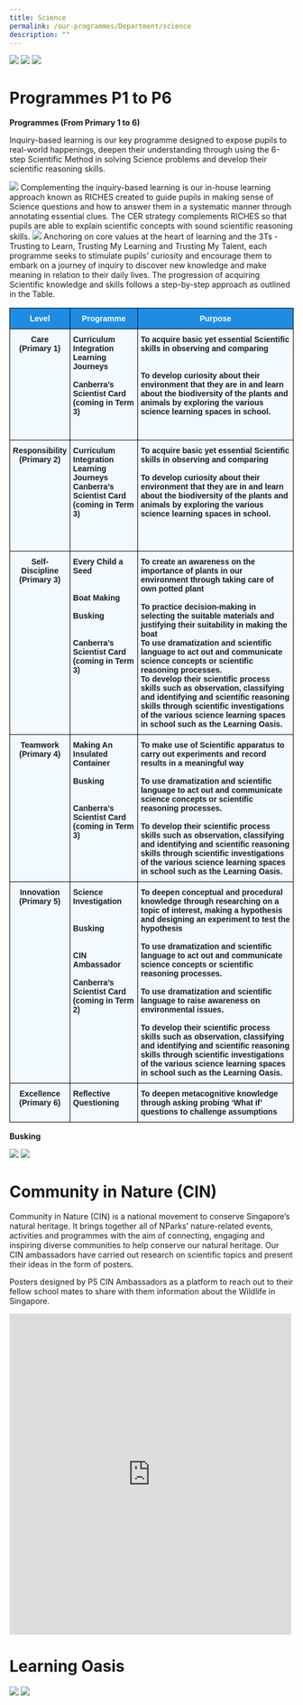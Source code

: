 ```yaml
---
title: Science
permalink: /our-programmes/Department/science
description: ""
---
```


![](/images/Science%20Banner.png)
![](/images/Science%20Vision.png)
![](/images/Science%20Mission.png)

# Programmes P1 to P6
**Programmes (From Primary 1 to 6)**

Inquiry-based learning is our key programme designed to expose pupils to real-world happenings, deepen their understanding through using the 6-step Scientific Method in solving Science problems and develop their scientific reasoning skills. 

![](/images/Science%20Scientific%20Method.png)
Complementing the inquiry-based learning is our in-house learning approach known as RICHES created to guide pupils in making sense of Science questions and how to answer them in a systematic manner through annotating essential clues. The CER strategy complements RICHES so that pupils are able to explain scientific concepts with sound scientific reasoning skills.
![](/images/riches.png)
Anchoring on core values at the heart of learning and the 3Ts -Trusting to Learn, Trusting My Learning and Trusting My Talent, each programme seeks to stimulate pupils’ curiosity and encourage them to embark on a journey of inquiry to discover new knowledge and make meaning in relation to their daily lives. The progression of acquiring Scientific knowledge and skills follows a step-by-step approach as outlined in the Table.

<style type="text/css">
.tg  {border-collapse:collapse;border-spacing:0;}
.tg td{border-color:black;border-style:solid;border-width:1px;font-family:Arial, sans-serif;font-size:14px;
  overflow:hidden;padding:10px 5px;word-break:normal;}
.tg th{border-color:black;border-style:solid;border-width:1px;font-family:Arial, sans-serif;font-size:14px;
  font-weight:normal;overflow:hidden;padding:10px 5px;word-break:normal;}
.tg .tg-ztbg{background-color:#1F8CE4;color:#FFF;font-weight:bold;text-align:center;vertical-align:top}
.tg .tg-qgp6{background-color:#F2F9FF;font-weight:bold;text-align:center;vertical-align:top}
.tg .tg-6j7g{background-color:#F2F9FF;font-weight:bold;text-align:left;vertical-align:top}
</style>
<table class="tg">
<thead>
  <tr>
    <th class="tg-ztbg"><span style="color:white">Level</span></th>
    <th class="tg-ztbg"><span style="color:white">Programme</span></th>
    <th class="tg-ztbg"><span style="color:white">Purpose</span></th>
  </tr>
</thead>
<tbody>
  <tr>
    <td class="tg-qgp6">Care<br>(Primary 1)</td>
    <td class="tg-6j7g">Curriculum Integration<br>Learning Journeys<br> <br>Canberra’s Scientist Card<br>(coming in Term 3)<br> <br> <br> </td>
    <td class="tg-6j7g">To acquire basic yet essential Scientific skills in observing and comparing<br> <br> <br>To develop curiosity about their environment that they are in and learn about the biodiversity of the plants and animals by exploring the various science learning spaces in school.<br></td>
  </tr>
  <tr>
    <td class="tg-qgp6">Responsibility<br>(Primary 2)</td>
    <td class="tg-6j7g">Curriculum Integration Learning Journeys<br>Canberra’s Scientist Card<br>(coming in Term 3)<br> <br> <br> <br> </td>
    <td class="tg-6j7g">To acquire basic yet essential Scientific skills in observing and comparing<br> <br>To develop curiosity about their environment that they are in and learn about the biodiversity of the plants and animals by exploring the various science learning spaces in school.<br> <br> </td>
  </tr>
  <tr>
    <td class="tg-qgp6">Self-Discipline<br>(Primary 3)</td>
    <td class="tg-6j7g">Every Child a Seed<br><br><br>Boat Making<br> <br>Busking<br> <br> <br>Canberra’s Scientist Card<br>(coming in Term 3)<br> </td>
    <td class="tg-6j7g">To create an awareness on the importance of plants in our environment through taking care of own potted plant<br><br>To practice decision-making in selecting the suitable materials and justifying their suitability in making the boat<br>To use dramatization and scientific language to act out and communicate science concepts or scientific reasoning processes.<br>To develop their scientific process skills such as observation, classifying and identifying and scientific reasoning skills through scientific investigations of the various science learning spaces in school such as the Learning Oasis.</td>
  </tr>
  <tr>
    <td class="tg-qgp6">Teamwork<br>(Primary 4)</td>
    <td class="tg-6j7g">Making An Insulated Container<br> <br>Busking<br> <br> <br>Canberra’s Scientist Card<br>(coming in Term 3)<br> </td>
    <td class="tg-6j7g">To make use of Scientific apparatus to carry out experiments and record results in a meaningful way<br> <br>To use dramatization and scientific language to act out and communicate science concepts or scientific reasoning processes.<br> <br>To develop their scientific process skills such as observation, classifying and identifying and scientific reasoning skills through scientific investigations of the various science learning spaces in school such as the Learning Oasis.</td>
  </tr>
  <tr>
    <td class="tg-qgp6">Innovation<br>(Primary 5)</td>
    <td class="tg-6j7g">Science Investigation<br> <br> <br>Busking<br> <br> <br>CIN Ambassador<br> <br>Canberra’s Scientist Card<br>(coming in Term 2)<br> </td>
    <td class="tg-6j7g">To deepen conceptual and procedural knowledge through researching on a topic of interest, making a hypothesis and designing an experiment to test the hypothesis<br> <br>To use dramatization and scientific language to act out and communicate science concepts or scientific reasoning processes.<br> <br>To use dramatization and scientific language to raise awareness on environmental issues.<br> <br>To develop their scientific process skills such as observation, classifying and identifying and scientific reasoning skills through scientific investigations of the various science learning spaces in school such as the Learning Oasis.</td>
  </tr>
  <tr>
    <td class="tg-qgp6">Excellence<br>(Primary 6)</td>
    <td class="tg-6j7g">Reflective Questioning</td>
    <td class="tg-6j7g">To deepen metacognitive knowledge through asking probing ‘What if’ questions to challenge assumptions</td>
  </tr>
</tbody>
</table>

**Busking**

![](/images/Busking%201.png)
![](/images/Busking%2002.jpg)

# Community in Nature (CIN)
Community in Nature (CIN) is a national movement to conserve Singapore’s natural heritage. It brings together all of NParks’ nature-related events, activities and programmes with the aim of connecting, engaging and inspiring diverse communities to help conserve our natural heritage. Our CIN ambassadors have carried out research on scientific topics and present their ideas in the form of posters.

Posters designed by P5 CIN Ambassadors as a platform to reach out to their fellow school mates to share with them information about the Wildlife in Singapore.

<iframe allowfullscreen="true" height="569" width="500" frameborder="0" src="https://docs.google.com/presentation/d/e/2PACX-1vRfQoRIlmZvGe0850fCThcgFd6oT6BnLkK2ZdVmPknikWwuPV0Ws4Jl1xIJJy-k5jIIl6FJQ2YTimLW/embed?start=true&amp;loop=false&amp;delayms=3000"></iframe>


# Learning Oasis 

![](/images/THE%20LEARNING%20OASIS_Pg%201.png)
![](/images/THE%20LEARNING%20OASIS_Pg%202.png)
